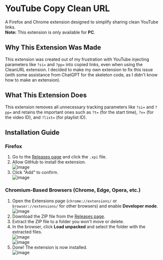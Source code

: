 # YouTube Copy Clean URL

A Firefox and Chrome extension designed to simplify sharing clean YouTube links.  
**Note:** This extension is only available for **PC**.

## Why This Extension Was Made

This extension was created out of my frustration with YouTube injecting parameters like `?si=` and `?pp=` into copied links, even when using the CleanURL extension. I decided to make my own extension to fix this issue (with some assistance from ChatGPT for the skeleton code, as I didn't know how to make an extension).

## What This Extension Does

This extension removes all unnecessary tracking parameters like `?si=` and `?pp=` and retains the important ones such as `?t=` (for the start time), `?v=` (for the video ID), and `?list=` (for playlist ID).

## Installation Guide

### Firefox

1. Go to the [Releases page](https://github.com/RaspberryKitty1/Youtube-Copy-Clean-Url/releases) and click the `.xpi` file.
2. Allow GitHub to install the extension.  
   ![image](https://github.com/user-attachments/assets/97145067-c370-4d1f-b87d-2ee8c0189c24)
3. Click "Add" to confirm.  
   ![image](https://github.com/user-attachments/assets/59f32b9f-9443-4cc4-a76d-b732bf893b7e)

### Chromium-Based Browsers (Chrome, Edge, Opera, etc.)

1. Open the Extensions page (`chrome://extensions/` or `browser://extensions/` for other browsers) and enable **Developer mode**.  
   ![image](https://github.com/user-attachments/assets/c53c8b31-ecb9-4605-943b-f604028d83b3)
2. Download the ZIP file from the [Releases page](https://github.com/RaspberryKitty1/Youtube-Copy-Clean-Url/releases).
3. Extract the ZIP file to a folder you won't move or delete.
4. In the browser, click **Load unpacked** and select the folder with the extracted files.  
   ![image](https://github.com/user-attachments/assets/376682ed-92ed-4b9c-bf77-7694f40ae7ca)  
   ![image](https://github.com/user-attachments/assets/33fc4ede-0d73-4775-be09-629506f3933e)
5. Done! The extension is now installed.  
   ![image](https://github.com/user-attachments/assets/5eb362e1-209d-4a1d-aaa9-9d40a924f587)

